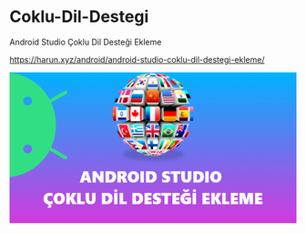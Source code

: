 # Coklu-Dil-Destegi
Android Studio Çoklu Dil Desteği Ekleme

https://harun.xyz/android/android-studio-coklu-dil-destegi-ekleme/

![Android Studio Çoklu Dil Desteği](android_studio_coklu_dil_destegi_ekleme.png)

